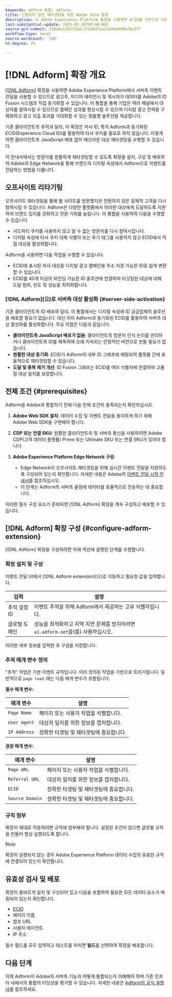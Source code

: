 ```yaml
---
keywords: adform 통합; adform;
title: 인증되지 않은 재타겟팅을 위한 Adobe Form 통합
description: 이 Adobe Experience Platform 통합을 사용하면 ECID를 기반으로 사용자를 재타겟팅할 수 있습니다.
last-substantial-update: 2025-03-26T00:00:00Z
source-git-commit: 23da6e12b1f5bdc37240d7aa11a44e040b29e3f7
workflow-type: tm+mt
source-wordcount: '726'
ht-degree: 2%

---
```


# [!DNL Adform] 확장 개요

[[!DNL Adform]](https://www.adformhelp.com/hc/en-us/articles/29635608709137-Use-the-Adform-S2S-Site-Tracking-Extension-With-Adobe-Experience-Cloud) 확장을 사용하면 Adobe Experience Platform에서 서버측 이벤트 전달을 사용할 수 있으므로 광고주, 미디어 에이전시 및 게시자가 데이터를 Adobe의 ID Fusion 시스템과 직접 동기화할 수 있습니다. 이 통합을 통해 기업은 여러 채널에서 대상자를 참여시킬 수 있으므로 캠페인 성과를 향상시킬 수 있으며 디지털 광고 전략을 구체화하고 광고 지출 효과를 극대화할 수 있는 맞춤형 솔루션을 제공합니다.

기존 클라이언트측 추적과 달리, 이 확장은 자사 ID, 특히 Adform과 동기화된 ECID(Experience Cloud ID)를 활용하여 타사 쿠키를 필요로 하지 않습니다. 이렇게 하면 클라이언트측 JavaScript 배포 없이 매끄러운 대상 재타겟팅을 수행할 수 있습니다.

이 안내서에서는 방문자를 원활하게 재타겟팅할 수 있도록 확장을 설치, 구성 및 배포하여 Adobe의 Edge Network을 통해 브랜드의 디지털 속성에서 Adform으로 이벤트를 전달하는 방법을 다룹니다.

## 오프사이트 리타기팅

오프사이트 재타겟팅을 통해 웹 사이트를 방문했지만 전환하지 않은 잠재적 고객을 다시 참여시킬 수 있습니다. Adform은 다양한 플랫폼에서 이러한 대상에게 도달하도록 지원하여 브랜드 입지를 강화하고 전환 기회를 늘립니다. 이 통합을 사용하여 다음을 수행할 수 있습니다.

* 서드파티 쿠키를 사용하지 않고 알 수 없는 방문자를 다시 참여시킵니다.
* 디지털 속성에 타사 쿠키 대체 식별자 또는 추가 태그를 사용하지 않고 ECID에서 직접 대상을 활성화합니다.

Adform을 사용하면 다음 작업을 수행할 수 있습니다.

* ECID에 표시된 자사 대상을 디지털 광고 캠페인용 주소 지정 가능한 ID로 쉽게 변환할 수 있습니다.
* ECID를 40개 이상의 바인딩 가능한 ID 솔루션에 연결하여 타깃팅된 대상에 대해 도달 범위, 빈도 및 성능을 최적화합니다.

### [!DNL Adform]&#x200B;(으)로 서버측 대상 활성화 {#server-side-activation}

기존 클라이언트측 ID 배포와 달리, 이 통합에서는 디지털 속성에 ID 공급업체의 솔루션을 배포할 필요가 없습니다. 대신 이미 Adform과 동기화된 ECID를 활용하여 서버측 대상 활성화를 활성화합니다. 주요 이점은 다음과 같습니다.

* **클라이언트측 JavaScript 배포가 없음**: 클라이언트측 방문자 인식 논리를 관리하거나 클라이언트측 ID를 해독하여 오래 지속되는 안정적인 버전으로 만들 필요가 없습니다.
* **원활한 대상 동기화**: ECID가 Adform의 내부 ID 그래프에 매핑되어 플랫폼 간에 효율적으로 재타겟팅할 수 있습니다.
* **도달 및 중복 제거 개선**: ID Fusion 그래프는 ECID를 여러 식별자에 연결하여 고품질 대상 일치를 보장합니다.

## 전제 조건 {#prerequisites}

Adform을 Adobe과 통합하기 전에 다음 전제 조건이 충족되는지 확인하십시오.

1. **Adobe Web SDK 설치**: 데이터 수집 및 이벤트 전달을 용이하게 하기 위해 Adobe Web SDK을 구현해야 합니다.

2. **CDP 또는 연결 SKU**: 원활한 클라이언트측 및 서버측 통신을 사용하려면 Adobe CDP(고객 데이터 플랫폼) Prime 또는 Ultimate SKU 또는 연결 SKU가 있어야 합니다.

3. **Adobe Experience Platform Edge Network 구성**:
   * Edge Network이 오프사이트 재타겟팅을 위해 실시간 이벤트 전달을 지원하도록 구성되어 있는지 확인합니다. 자세한 내용은 Adobe의 [이벤트 전달 시작 안내서](https://experienceleague.adobe.com/en/docs/experience-platform/tags/event-forwarding/getting-started)를 참조하십시오.
   * 이 단계는 Adform의 서버측 끝점에 데이터를 효율적으로 전송하는 데 중요합니다.

이러한 필수 구성 요소가 준비되면 [!DNL Adform] 확장을 계속 구성하고 배포할 수 있습니다.

## [!DNL Adform] 확장 구성 {#configure-adform-extension}

[!DNL Adform] 확장을 구성하려면 아래 섹션에 설명된 단계를 수행합니다.

### 확장 설치 및 구성

이벤트 전달 UI에서 [!DNL Adform extension]&#x200B;(으)로 이동하고 필요한 값을 입력합니다.

| 입력 | 설명 |
| --- | --- |
| 추적 설정 ID | 이벤트 추적을 위해 Adform에서 제공하는 고유 식별자입니다. |
| 글로벌 도메인 | 성능을 최적화하고 지역 지연 문제를 방지하려면 `a1.adform.net`을(를) 사용하십시오. |

이러한 세부 정보를 입력한 후 구성을 저장합니다.

<!-- ![Installing and configuring the Adform extension in Adobe Experience Platorm]() -->

### 추적 매개 변수 정의

&quot;추적&quot; 작업은 기본 이벤트 규칙입니다. 미리 정의된 작업을 기반으로 트리거됩니다. 일반적으로 `page load.`에는 다음 매개 변수가 포함됩니다.

**필수 매개 변수:**

| 매개 변수 | 설명 |
| --- | --- |
| `Page Name` | 페이지 또는 사용자 작업을 식별합니다. |
| `User Agent` | 대상자 일치를 위한 정보를 캡처합니다. |
| `IP Address` | 정확한 타겟팅 및 재타겟팅에 중요합니다. |

**권장 매개 변수:**

| 매개 변수 | 설명 |
| --- | --- |
| `Page URL` | 페이지 또는 사용자 작업을 식별합니다. |
| `Referral URL` | 대상자 일치를 위한 정보를 캡처합니다. |
| `ECID` | 정확한 타겟팅 및 재타겟팅에 중요합니다. |
| `Source Domain` | 정확한 타겟팅 및 재타겟팅에 중요합니다. |

<!-- ![Tracking parameters for Adform]() -->

### 규칙 첨부

확장이 제대로 작동하려면 규칙에 첨부해야 합니다. 설정된 조건이 없으면 글로벌 규칙을 만들어 항상 실행되도록 합니다.

>[!NOTE]
>
>확장이 실행되지 않는 경우 Adobe Experience Platform 데이터 수집의 유효한 규칙에 연결되어 있는지 확인합니다.

<!-- ![Attach a rule to the Adform extension]() -->

## 유효성 검사 및 배포

확장이 올바르게 설치 및 구성되어 있고 다음을 포함하여 필요한 모든 데이터 요소가 매핑되어 있는지 확인합니다.
* [ECID](/help/identity-service/features/ecid.md)
* 페이지 이름
* 참조 URL
* 사용자 에이전트
* IP 주소

필수 필드를 모두 입력하고 테스트를 마치면 **빌드**&#x200B;를 선택하여 확장을 배포합니다.

## 다음 단계

이제 Adform이 Adobe의 서버측 기능과 어떻게 통합되는지 이해해야 하며 기존 인프라 내에서의 통합의 타당성을 평가할 수 있습니다. 자세한 내용은 [Adform의 공식 설명서](https://www.adformhelp.com/hc/en-us/articles/29635608709137-Use-the-Adform-S2S-Site-Tracking-Extension-With-Adobe-Experience-Cloud)를 참조하세요.